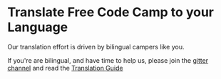 # Translate Free Code Camp to your Language

Our translation effort is driven by bilingual campers like you.

If you're are bilingual, and have time to help us, please join the [gitter channel](https://gitter.im/FreeCodeCamp/Translators)
and read the [Translation Guide](Translation-Guide.md)
